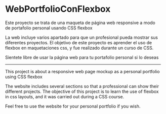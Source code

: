 # WebPortfolioConFlexbox

Este proyecto se trata de una maqueta de página web responsive a modo de portafolio personal usando CSS flexbox

La web incluye varios apartado para que un profesional pueda mostrar sus diferentes proyectos.
El objetivo de este proyecto es aprender el uso de flexbox en maquetaciones css, y fue realizado
durante un curso de CSS.

Sientete libre de usar la página web para tu portafolio personal si lo deseas

-------------------------------------------------------------------------------------------------------------------------

This project is about a responsive web page mockup as a personal portfolio using CSS flexbox

The website includes several sections so that a professional can show their different projects.
The objective of this project is to learn the use of flexbox in css layouts, and it was carried out
during a CSS course.

Feel free to use the website for your personal portfolio if you wish.
